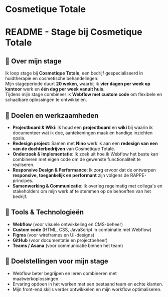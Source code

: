 # Cosmetique Totale

# README - Stage bij Cosmetique Totale

## 📌 Over mijn stage
Ik loop stage bij **Cosmetique Totale**, een bedrijf gespecialiseerd in huidtherapie en cosmetische behandelingen.  
Mijn stageperiode duurt **20 weken**, waarbij ik **vier dagen per week op kantoor** werk en **één dag per week vanuit huis**.  
Tijdens mijn stage combineer ik **Webflow met custom code** om flexibele en schaalbare oplossingen te ontwikkelen.

## 🎯 Doelen en werkzaamheden
- **Projectboard & Wiki**: Ik houd een **projectboard** en **wiki** bij waarin ik documenteer wat ik doe, aantekeningen maak en handige inzichten opsla.  
- **Redesign project**: Samen met **Nino** werk ik aan een **redesign van een van de dochterbedrijven** van Cosmetique Totale.
- **Onderzoek & Implementatie**: Ik zoek uit hoe ik Webflow het beste kan combineren met eigen code om de gewenste functionaliteit te realiseren.  
- **Responsive Design & Performance**: Ik zorg ervoor dat de ontwerpen **responsive, toegankelijk en performant** zijn volgens de RAPPE-principes.  
- **Samenwerking & Communicatie**: Ik overleg regelmatig met collega's en stakeholders om mijn werk af te stemmen op de behoeften van het bedrijf.  

## 🔧 Tools & Technologieën
- **Webflow** (voor visuele ontwikkeling en CMS-beheer)  
- **Custom code** (HTML, CSS, JavaScript in combinatie met Webflow)  
- **Figma** (voor wireframes en UI-designs)  
- **GitHub** (voor documentatie en projectbeheer)  
- **Teams / Asana** (voor communicatie binnen het team)  

## 🚀 Doelstellingen voor mijn stage
- Webflow beter begrijpen en leren combineren met maatwerkoplossingen.  
- Ervaring opdoen in het werken met een bestaand team en echte klanten.  
- Mijn front-end skills verder ontwikkelen en mijn workflow optimaliseren.  

